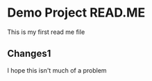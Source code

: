 # Demo Project READ.ME

This is my first read me file

## Changes1

I hope this isn't much of a problem
